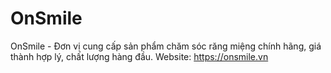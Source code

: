 # OnSmile
OnSmile - Đơn vị cung cấp sản phẩm chăm sóc răng miệng chính hãng, giá thành hợp lý, chất lượng hàng đầu. Website: https://onsmile.vn

